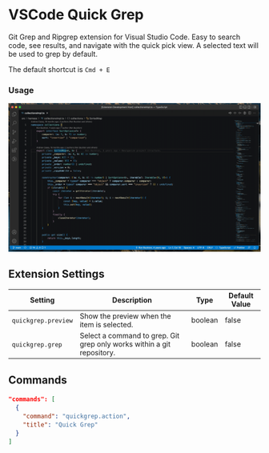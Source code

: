 # VSCode Quick Grep

Git Grep and Ripgrep extension for Visual Studio Code. Easy to search code, see results, and navigate with the quick pick view. A selected text will be used to grep by default.

The default shortcut is `Cmd + E`

### Usage

![Usage](images/usage.gif)

## Extension Settings

| Setting             | Description                                                            | Type    | Default Value |
| ------------------- | ---------------------------------------------------------------------- | ------- | ------------- |
| `quickgrep.preview` | Show the preview when the item is selected.                            | boolean | false         |
| `quickgrep.grep`    | Select a command to grep. Git grep only works within a git repository. | boolean | false         |

## Commands

```json
"commands": [
  {
    "command": "quickgrep.action",
    "title": "Quick Grep"
  }
]
```
